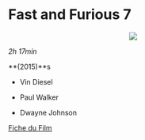 # Fast and Furious 7

<p align="center"><img src="https://images-na.ssl-images-amazon.com/images/M/MV5BMTQxOTA2NDUzOV5BMl5BanBnXkFtZTgwNzY2MTMxMzE@._V1_UX182_CR0,0,182,268_AL_.jpg"></a> <p/>

*2h 17min*

**(2015)**s

* Vin Diesel

* Paul Walker

* Dwayne Johnson

[Fiche du Film](http://www.imdb.com/title/tt2820852)